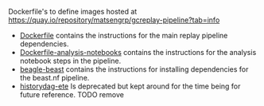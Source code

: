 Dockerfile's to define images hosted at https://quay.io/repository/matsengrp/gcreplay-pipeline?tab=info

- [Dockerfile](./Dockerfile) contains the instructions for the main replay pipeline dependencies.
- [Dockerfile-analysis-notebooks](./Dockerfile-analysis-notebooks) contains the instructions for the analysis notebook steps in the pipeline.
- [beagle-beast](./beagle-beast/Dockerfile) contains the instructions for installing dependencies for the beast.nf pipeline.
- [historydag-ete](./historydag-ete/Dockerfile) Is deprecated but kept around for the time being for future reference. TODO remove 

